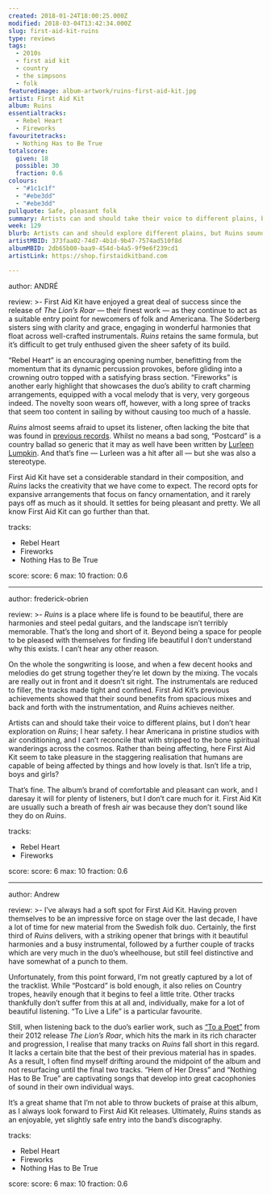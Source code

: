 ```yaml
---
created: 2018-01-24T18:00:25.000Z
modified: 2018-03-04T13:42:34.000Z
slug: first-aid-kit-ruins
type: reviews
tags:
  - 2010s
  - first aid kit
  - country
  - the simpsons
  - folk
featuredimage: album-artwork/ruins-first-aid-kit.jpg
artist: First Aid Kit
album: Ruins
essentialtracks:
  - Rebel Heart
  - Fireworks
favouritetracks:
  - Nothing Has to Be True
totalscore:
  given: 18
  possible: 30
  fraction: 0.6
colours:
  - "#1c1c1f"
  - "#ebe3dd"
  - "#ebe3dd"
pullquote: Safe, pleasant folk
summary: Artists can and should take their voice to different plains, but I don’t hear exploration on Ruins; I hear safety. I hear Americana in pristine studios with air conditioning.
week: 129
blurb: Artists can and should explore different plains, but Ruins sounds safe rather than bold. It sounds like Americana recorded in an air-conditioned studio.
artistMBID: 373faa02-74d7-4b1d-9b47-7574ad510f8d
albumMBID: 2db65b00-baa9-454d-b4a5-9f9e6f239cd1
artistLink: https://shop.firstaidkitband.com

---
```


author: ANDRÉ

review: >-
  First Aid Kit have enjoyed a great deal of success since the release of *The Lion’s Roar* — their finest work — as they continue to act as a suitable entry point for newcomers of folk and Americana. The Söderberg sisters sing with clarity and grace, engaging in wonderful harmonies that float across well-crafted instrumentals. *Ruins* retains the same formula, but it’s difficult to get truly enthused given the sheer safety of its build. 
  
  “Rebel Heart” is an encouraging opening number, benefitting from the momentum that its dynamic percussion provokes, before gliding into a crowning outro topped with a satisfying brass section. “Fireworks” is another early highlight that showcases the duo’s ability to craft charming arrangements, equipped with a vocal melody that is very, very gorgeous indeed. The novelty soon wears off, however, with a long spree of tracks that seem too content in sailing by without causing too much of a hassle. 
  
  *Ruins* almost seems afraid to upset its listener, often lacking the bite that was found in [previous records](https://www.youtube.com/watch?v=gekHV9DIjHc). Whilst no means a bad song, “Postcard” is a country ballad so generic that it may as well have been written by [Lurleen Lumpkin](https://www.youtube.com/watch?v=2ErCXUyHVIY). And that’s fine — Lurleen was a hit after all — but she was also a stereotype. 
  
  First Aid Kit have set a considerable standard in their composition, and *Ruins* lacks the creativity that we have come to expect. The record opts for expansive arrangements that focus on fancy ornamentation, and it rarely pays off as much as it should. It settles for being pleasant and pretty. We all know First Aid Kit can go further than that.

tracks:
  - Rebel Heart
  - ­­Fireworks
  - ­­Nothing Has to Be True

score:
  score: 6
  max: 10
  fraction: 0.6

---
author: frederick-obrien

review: >-
  *Ruins* is a place where life is found to be beautiful, there are harmonies and steel pedal guitars, and the landscape isn’t terribly memorable. That’s the long and short of it. Beyond being a space for people to be pleased with themselves for finding life beautiful I don’t understand why this exists. I can’t hear any other reason. 
  
  On the whole the songwriting is loose, and when a few decent hooks and melodies do get strung together they’re let down by the mixing. The vocals are really out in front and it doesn’t sit right. The instrumentals are reduced to filler, the tracks made tight and confined. First Aid Kit’s previous achievements showed that their sound benefits from spacious mixes and back and forth with the instrumentation, and *Ruins* achieves neither.

  Artists can and should take their voice to different plains, but I don’t hear exploration on *Ruins*; I hear safety. I hear Americana in pristine studios with air conditioning, and I can’t reconcile that with stripped to the bone spiritual wanderings across the cosmos. Rather than being affecting, here First Aid Kit seem to take pleasure in the staggering realisation that humans are capable of being affected by things and how lovely is that. Isn’t life a trip, boys and girls? 
  
  That’s fine. The album’s brand of comfortable and pleasant can work, and I daresay it will for plenty of listeners, but I don’t care much for it. First Aid Kit are usually such a breath of fresh air was because they don’t sound like they do on *Ruins*.

tracks:
  - Rebel Heart
  - ­­Fireworks

score:
  score: 6
  max: 10
  fraction: 0.6

---
author: Andrew

review: >-
  I’ve always had a soft spot for First Aid Kit. Having proven themselves to be an impressive force on stage over the last decade, I have a lot of time for new material from the Swedish folk duo. Certainly, the first third of *Ruins* delivers, with a striking opener that brings with it beautiful harmonies and a busy instrumental, followed by a further couple of tracks which are very much in the duo’s wheelhouse, but still feel distinctive and have somewhat of a punch to them. 
  
  Unfortunately, from this point forward, I’m not greatly captured by a lot of the tracklist. While “Postcard” is bold enough, it also relies on Country tropes, heavily enough that it begins to feel a little trite. Other tracks thankfully don’t suffer from this at all and, individually, make for a lot of beautiful listening. “To Live a Life” is a particular favourite.

  Still, when listening back to the duo’s earlier work, such as [“To a Poet”](https://www.youtube.com/watch?v=i2Yrit1Da1I) from their 2012 release *The Lion’s Roar*, which hits the mark in its rich character and progression, I realise that many tracks on *Ruins* fall short in this regard. It lacks a certain bite that the best of their previous material has in spades. As a result, I often find myself drifting around the midpoint of the album and not resurfacing until the final two tracks. “Hem of Her Dress” and “Nothing Has to Be True” are captivating songs that develop into great cacophonies of sound in their own individual ways. 
  
  It’s a great shame that I’m not able to throw buckets of praise at this album, as I always look forward to First Aid Kit releases. Ultimately, *Ruins* stands as an enjoyable, yet slightly safe entry into the band’s discography.

tracks:
  - Rebel Heart
  - ­­Fireworks
  - ­­Nothing Has to Be True
  
score:
  score: 6
  max: 10
  fraction: 0.6
